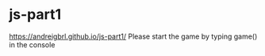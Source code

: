 # js-part1
 
https://andreigbrl.github.io/js-part1/
Please start the game by typing game() in the console
